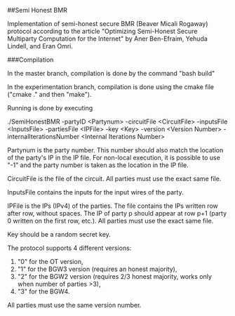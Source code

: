 ##Semi Honest BMR

Implementation of semi-honest secure BMR (Beaver Micali Rogaway) protocol according to the article "Optimizing Semi-Honest Secure Multiparty Computation for the Internet" by Aner Ben-Efraim, Yehuda Lindell, and Eran Omri.

###Compilation

In the master branch, compilation is done by the command "bash build"

In the experimentation branch, compilation is done using the cmake file ("cmake ." and then "make").


Running is done by executing

./SemiHonestBMR -partyID \<Partynum\> -circuitFile \<CircuitFile\> -inputsFile \<InputsFile\> -partiesFile \<IPFile\> 
-key \<Key\> -version \<Version Number\> -internalIterationsNumber \<Internal Iterations Number\>

Partynum is the party number. This number should also match the location of the party's IP in the IP file. 
For non-local execution, it is possible to use "-1" and the party number is taken as the location in the IP file.

CircuitFile is the file of the circuit. All parties must use the exact same file.

InputsFile contains the inputs for the input wires of the party.

IPFile is the IPs (IPv4) of the parties. The file contains the IPs written row after row, without spaces.
The IP of party p should appear at row p+1 (party 0 written on the first row, etc.).
All parties must use the exact same file.

Key should be a random secret key.

The protocol supports 4 different versions:
1. "0" for the OT version, 
2. "1" for the BGW3 version (requires an honest majority), 
3. "2" for the BGW2 version (requires 2/3 honest majority, works only when number of parties >3), 
4. "3" for the BGW4.

All parties must use the same version number.